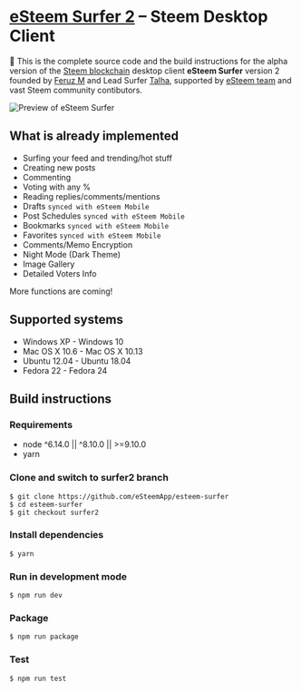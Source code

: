 # [eSteem Surfer 2][esteem_desktop] – Steem Desktop Client

🎉 This is the complete source code and the build instructions for the alpha version of the [Steem blockchain](https://steem.io/) desktop client **eSteem Surfer** version 2 founded by [Feruz M](https://steemit.com/@good-karma) and Lead Surfer [Talha](https://steemit.com/@talhasch), supported by [eSteem team](https://steemit.com/@esteemapp) and vast Steem community contibutors.

![Preview of eSteem Surfer](https://user-images.githubusercontent.com/1177676/48030022-b4614000-e147-11e8-8204-f7c4355a6ac7.png)

## What is already implemented

- Surfing your feed and trending/hot stuff
- Creating new posts
- Commenting
- Voting with any %
- Reading replies/comments/mentions
- Drafts `synced with eSteem Mobile`
- Post Schedules `synced with eSteem Mobile`
- Bookmarks `synced with eSteem Mobile`
- Favorites `synced with eSteem Mobile`
- Comments/Memo Encryption
- Night Mode (Dark Theme)
- Image Gallery
- Detailed Voters Info

More functions are coming!

## Supported systems

- Windows XP - Windows 10
- Mac OS X 10.6 - Mac OS X 10.13
- Ubuntu 12.04 - Ubuntu 18.04
- Fedora 22 - Fedora 24

## Build instructions

### Requirements

- node ^6.14.0 || ^8.10.0 || >=9.10.0
- yarn

### Clone and switch to surfer2 branch

```
$ git clone https://github.com/eSteemApp/esteem-surfer
$ cd esteem-surfer
$ git checkout surfer2
```

### Install dependencies

```
$ yarn
```

### Run in development mode

```
$ npm run dev
```

### Package

```
$ npm run package
```

### Test

```
$ npm run test
```

[//]: # 'LINKS'
[esteem_desktop]: https://esteem.app
